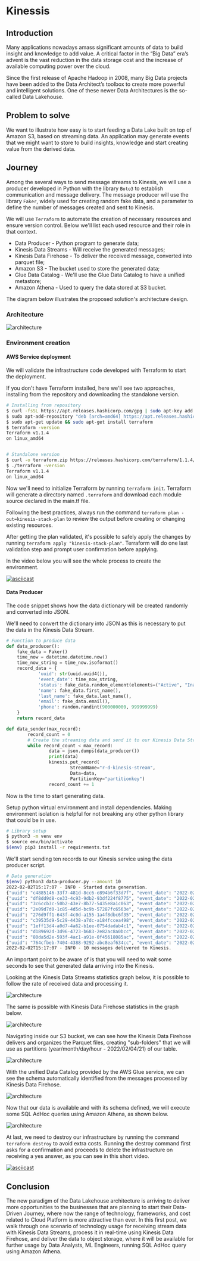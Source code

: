 # Kinessis 

## Introduction
Many applications nowadays amass significant amounts of data to build insight and knowledge to add value. A critical factor in the “Big Data” era’s advent is the vast reduction in the data storage cost and the increase of available computing power over the cloud. 

Since the first release of Apache Hadoop in 2008, many Big Data projects have been added to the Data Architect’s toolbox to create more powerful and intelligent solutions.
One of these newer Data Architectures is the so-called Data Lakehouse.


## Problem to solve
We want to illustrate how easy is to start feeding a Data Lake built on top of Amazon S3, based on streaming data. An application may generate events that we might want to store to build insights, knowledge and start creating value from the derived data.


## Journey

Among the several ways to send message streams to Kinesis, we will use a producer developed in Python with the library `Boto3` to establish communication and message delivery. The message producer will use the library `Faker`, widely used for creating random fake data, and a parameter to define the number of messages created and sent to Kinesis.

We will use `Terraform` to automate the creation of necessary resources and ensure version control.
Below we'll list each used resource and their role in that context.
- Data Producer - Python program to generate data;
- Kinesis Data Streams - Will receive the generated messages;
- Kinesis Data Firehose - To deliver the received message, converted into parquet file;
- Amazon S3 - The bucket used to store the generated data;
- Glue Data Catalog - We'll use the Glue Data Catalog to have a unified metastore;
- Amazon Athena - Used to query the data stored at S3 bucket.

The diagram below illustrates the proposed solution's architecture design.

### Architecture
![architecture](images/architecture.png)


### Environment creation

#### AWS Service deployment
We will validate the infrastructure code developed with Terraform to start the deployment.

If you don't have Terraform installed, here we'll see two approaches, installing from the repository and downloading the standalone version.

```sh
# Installing from repository
$ curl -fsSL https://apt.releases.hashicorp.com/gpg | sudo apt-key add -
$ sudo apt-add-repository "deb [arch=amd64] https://apt.releases.hashicorp.com $(lsb_release -cs) main"
$ sudo apt-get update && sudo apt-get install terraform
$ terraform -version
Terraform v1.1.4
on linux_amd64


# Standalone version
$ curl -o terraform.zip https://releases.hashicorp.com/terraform/1.1.4/terraform_1.1.4_linux_amd64.zip && unzip terraform.zip
$ ./terraform -version
Terraform v1.1.4
on linux_amd64
```

Now we'll need to initialize Terraform by running `terraform init`. Terraform will generate a directory named `.terraform` and download each module source declared in the main.tf file.

Following the best practices, always run the command `terraform plan -out=kinesis-stack-plan` to review the output before creating or changing existing resources.

After getting the plan validated, it's possible to safely apply the changes by running `terraform apply "kinesis-stack-plan"`. Terraform will do one last validation step and prompt user confirmation before applying.

In the video below you will see the whole process to create the environment.

[![asciicast](https://asciinema.org/a/467199.svg)](https://asciinema.org/a/467199)

#### Data Producer
The code snippet shows how the data dictionary will be created randomly and converted into JSON.

We'll need to convert the dictionary into JSON as this is necessary to put the data in the Kinesis Data Stream.

```python
# Function to produce data
def data_producer():
    fake_data = Faker()
    time_now = datetime.datetime.now()
    time_now_string = time_now.isoformat()
    record_data = {
            'uuid': str(uuid.uuid4()),
            'event_date': time_now_string,
            'status': fake_data.random_element(elements=("Active", "Inactive", "Canceled")),
            'name': fake_data.first_name(),
            'last_name': fake_data.last_name(),
            'email': fake_data.email(),
            'phone': random.randint(900000000, 999999999)
    }
    return record_data

def data_sender(max_record):
        record_count = 0
        # Create the streaming data and send it to our Kinesis Data Stream
        while record_count < max_record:
                data = json.dumps(data_producer())
                print(data)
                kinesis.put_record(
                        StreamName="r-d-kinesis-stream",
                        Data=data,
                        PartitionKey="partitionkey")
                record_count += 1

```

Now is the time to start generating data.

Setup python virtual environment and install dependencies. Making environment isolation is helpful for not breaking any other python library that could be in use.

```sh
# Library setup
$ python3 -m venv env
$ source env/bin/activate
$(env) pip3 install -r requirements.txt
```

We'll start sending ten records to our Kinesis service using the data producer script.


```sh
# Data generation
$(env) python3 data-producer.py --amount 10
2022-02-02T15:17:07 - INFO - Started data generation.
{"uuid": "c4885146-33f7-481d-8cc6-e894b6f33d7f", "event_date": "2022-02-02T15:17:07.618098", "status": "Inactive", "name": "Alicia", "last_name": "Olson", "email": "rwright@example.net", "phone": 910322509}
{"uuid": "df8dd9d8-ce33-4c93-9db2-93df224f8775", "event_date": "2022-02-02T15:17:07.626915", "status": "Active", "name": "Jose", "last_name": "Saunders", "email": "wileytimothy@example.com", "phone": 943771860}
{"uuid": "3c6ccb3c-50b2-43e7-8b77-5435e8a1c063", "event_date": "2022-02-02T15:17:07.637195", "status": "Canceled", "name": "David", "last_name": "Vega", "email": "pjones@example.com", "phone": 909231551}
{"uuid": "2e09d7d0-1c85-4d5d-bc9b-57287fc6563e", "event_date": "2022-02-02T15:17:07.644889", "status": "Active", "name": "Kathleen", "last_name": "Davis", "email": "xnash@example.com", "phone": 927204248}
{"uuid": "276d9ff1-643f-4c0d-a155-1a4f8dbc6f35", "event_date": "2022-02-02T15:17:07.652761", "status": "Inactive", "name": "Samuel", "last_name": "Jones", "email": "millercory@example.com", "phone": 965026462}
{"uuid": "c39535d9-5c29-4438-a7dc-a184fccea498", "event_date": "2022-02-02T15:17:07.660919", "status": "Canceled", "name": "Donna", "last_name": "Myers", "email": "kanejudy@example.org", "phone": 948655060}
{"uuid": "1eff13d4-a0d7-4a62-b1ee-0754dadab4c1", "event_date": "2022-02-02T15:17:07.670282", "status": "Canceled", "name": "Luke", "last_name": "Kelley", "email": "hayesyvonne@example.com", "phone": 992485746}
{"uuid": "d189692d-3d96-4723-b683-2e82ac8a0bcc", "event_date": "2022-02-02T15:17:07.678218", "status": "Inactive", "name": "Tina", "last_name": "Richards", "email": "smithjon@example.net", "phone": 960778676}
{"uuid": "80da5d2e-593f-4ac1-a91e-0f45618085ac", "event_date": "2022-02-02T15:17:07.686308", "status": "Canceled", "name": "John", "last_name": "Fox", "email": "michael33@example.com", "phone": 907743911}
{"uuid": "764cfbeb-7404-4388-9292-abc8eaf634cc", "event_date": "2022-02-02T15:17:07.694925", "status": "Active", "name": "Jeffrey", "last_name": "Willis", "email": "rick01@example.org", "phone": 975060130}
2022-02-02T15:17:07 - INFO - 10 messages delivered to Kinesis.
```
An important point to be aware of is that you will need to wait some seconds to see that generated data arriving into the Kinesis.

Looking at the Kinesis Data Streams statistics graph below, it is possible to follow the rate of received data and processing it.

![architecture](images/kinesis_stream_received_data_records.png)


The same is possible with Kinesis Data Firehose statistics in the graph below.

![architecture](images/kinesis_firehose_received_data_records.png)


Navigating inside our S3 bucket, we can see how the Kinesis Data Firehose delivers and organizes the Parquet files, creating "sub-folders" that we will use as partitions (year/month/day/hour - 2022/02/04/21) of our table.

![architecture](images/s3_table_data.png)


With the unified Data Catalog provided by the AWS Glue service, we can see the schema automatically identified from the messages processed by Kinesis Data Firehose.


![architecture](images/glue_table.png)


Now that our data is available and with its schema defined, we will execute some SQL AdHoc queries using Amazon Athena, as shown below.


![architecture](images/athena_query_result.png)




At last, we need to destroy our infrastructure by running the command `terraform destroy` to avoid extra costs.
Running the destroy command first asks for a confirmation and proceeds to delete the infrastructure on receiving a yes answer, as you can see in this short video.


[![asciicast](https://asciinema.org/a/467200.svg)](https://asciinema.org/a/467200)


## Conclusion

The new paradigm of the Data Lakehouse architecture is arriving to deliver more opportunities to the businesses that are planning to start their Data-Driven Journey, where now the range of technology, frameworks, and cost related to Cloud Platform is more attractive than ever.
In this first post, we walk through one scenario of technology usage for receiving stream data with Kinesis Data Streams, process it in real-time using Kinesis Data Firehose, and deliver the data to object storage, where it will be available for further usage by Data Analysts, ML Engineers, running SQL AdHoc query using Amazon Athena.

